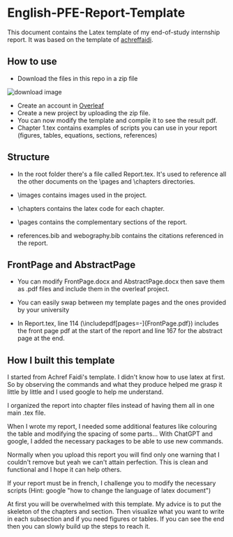 # English-PFE-Report-Template
This document contains the Latex template of my end-of-study internship report. It was based on the template of [achreffaidi](https://github.com/achreffaidi/PFE-Skeleton).

## How to use

- Download the files in this repo in a zip file

![download image](https://i.imgur.com/xcxxsUD.png)

- Create an account in [Overleaf](https://www.overleaf.com)
- Create a new project by uploading the zip file.
- You can now modify the template and compile it to see the result pdf.
- Chapter 1.tex contains examples of scripts you can use in your report
(figures, tables, equations, sections, references)

## Structure

- In the root folder there's a file called Report.tex. It's used to reference all the other documents on the \pages and \chapters directories.

- \images contains images used in the project.

- \chapters contains the latex code for each chapter.

- \pages contains the complementary sections of the report.

- references.bib and webography.bib contains the citations referenced in the report.

## FrontPage and AbstractPage

- You can modify FrontPage.docx and AbstractPage.docx then save them as .pdf files and include them in the overleaf project.

- You can easily swap between my template pages and the ones provided by your university

- In Report.tex, line 114 (\includepdf[pages=-]{FrontPage.pdf}) includes the front page pdf at the start of the report
and line 167 for the abstract page at the end.

## How I built this template

I started from Achref Faidi's template. I didn't know how to use latex at first. So by observing the commands and
what they produce helped me grasp it little by little and I used google to help me understand.

I organized the report into chapter files instead of having them all in one main .tex file.

When I wrote my report, I needed some additional features like colouring the table and modifying the spacing of some parts...
With ChatGPT and google, I added the necessary packages to be able to use new commands.

Normally when you upload this report you will find only one warning that I couldn't remove but yeah we can't attain perfection.
This is clean and functional and I hope it can help others.

If your report must be in french, I challenge you to modify the necessary scripts (Hint: google "how to change the language of latex document")

At first you will be overwhelmed with this template. My advice is to put the skeleton of the chapters and section. Then visualize 
what you want to write in each subsection and if you need figures or tables. If you can see the end then you can slowly build up the steps to reach it.
